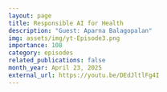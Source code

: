 ```yaml
---
layout: page
title: Responsible AI for Health
description: "Guest: Aparna Balagopalan"
img: assets/img/yt-Episode3.png
importance: 108
category: episodes
related_publications: false
month_year: April 23, 2025
external_url: https://youtu.be/DEdJltlFg4I
---
```


